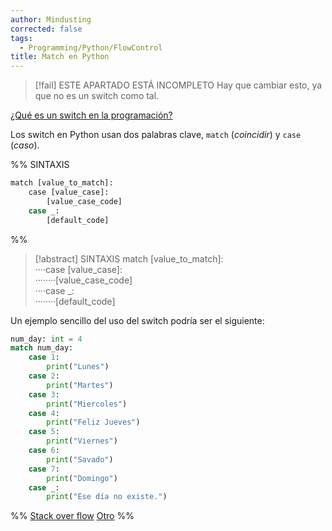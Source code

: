 ```yaml
---
author: Mindusting
corrected: false
tags:
  - Programming/Python/FlowControl
title: Match en Python
---
```


> [!fail] ESTE APARTADO ESTÁ INCOMPLETO
> Hay que cambiar esto, ya que no es un switch como tal.

[¿Qué es un switch en la programación?](../pc/pc_switch.md)

Los switch en Python usan dos palabras clave, `match` (*coincidir*) y `case` (*caso*).

%%
SINTAXIS

```python
match [value_to_match]:
    case [value_case]:
        [value_case_code]
    case _:
        [default_code]
```
%%

> [!abstract] SINTAXIS
> <span class="flow-word-color">match</span> <span class="italic variable-color">[value_to_match]</span>:<br><span class="transparency">····</span><span class="flow-word-color">case</span> <span class="italic variable-color">[value_case]</span>:<br><span class="transparency">········</span><span class="italic grey">[value_case_code]</span><br><span class="transparency">····</span><span class="flow-word-color">case</span> _:<br><span class="transparency">········</span><span class="italic grey">[default_code]</span>

Un ejemplo sencillo del uso del switch podría ser el siguiente:

```python
num_day: int = 4
match num_day:
    case 1:
        print("Lunes")
    case 2:
        print("Martes")
    case 3:
        print("Miercoles")
    case 4:
        print("Feliz Jueves")
    case 5:
        print("Viernes")
    case 6:
        print("Savado")
    case 7:
        print("Domingo")
    case _:
        print("Ese día no existe.")
```

%%
[Stack over flow](https://stackoverflow.com/questions/67961895/how-do-if-statements-differ-from-match-case-statments-in-python)
[Otro](https://learnpython.com/blog/python-match-case-statement)
%%
